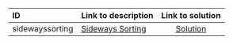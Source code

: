| ID | Link to description | Link to solution |
|:---|:---|:---:|
| sidewayssorting | [Sideways Sorting](https://open.kattis.com/problems/sidewayssorting) | [Solution](https://github.com/versenyi98/leetcode-solutions/tree/main/solutions/Sideways%20Sorting)|
